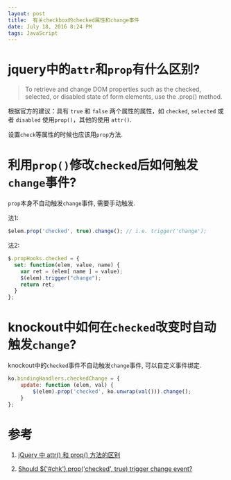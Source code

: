 ```yaml
---
layout: post
title:  有关checkbox的checked属性和change事件
date: July 18, 2016 8:24 PM
tags: JavaScript
---
```


# jquery中的`attr`和`prop`有什么区别?

> To retrieve and change DOM properties such as the checked, selected, or disabled state of form elements, use the .prop() method.

根据官方的建议：具有 `true` 和 `false` 两个属性的属性，如 `checked`, `selected` 或者 `disabled` 使用`prop()`，其他的使用 `attr()`.

设置`check`等属性的时候也应该用`prop`方法.

# 利用`prop()`修改`checked`后如何触发`change`事件?

`prop`本身不自动触发`change`事件, 需要手动触发.

法1:

```js
$elem.prop('checked', true).change(); // i.e. trigger('change');
```

法2:

```js
$.propHooks.checked = {
  set: function(elem, value, name) {
    var ret = (elem[ name ] = value);
    $(elem).trigger("change");
    return ret;
  }
};
```

# knockout中如何在`checked`改变时自动触发`change`?

knockout中的`checked`事件不自动触发`change`事件, 可以自定义事件绑定.

```js
ko.bindingHandlers.checkedChange = {
    update: function (elem, val) {
        $(elem).prop('checked', ko.unwrap(val())).change();
    }
};
```

# 参考

1. [jQuery 中 attr() 和 prop() 方法的区别](http://wenzhixin.net.cn/2013/05/24/jquery_attr_prop)

2. [Should $('#chk').prop('checked', true) trigger change event?](https://forum.jquery.com/topic/should-chk-prop-checked-true-trigger-change-event)